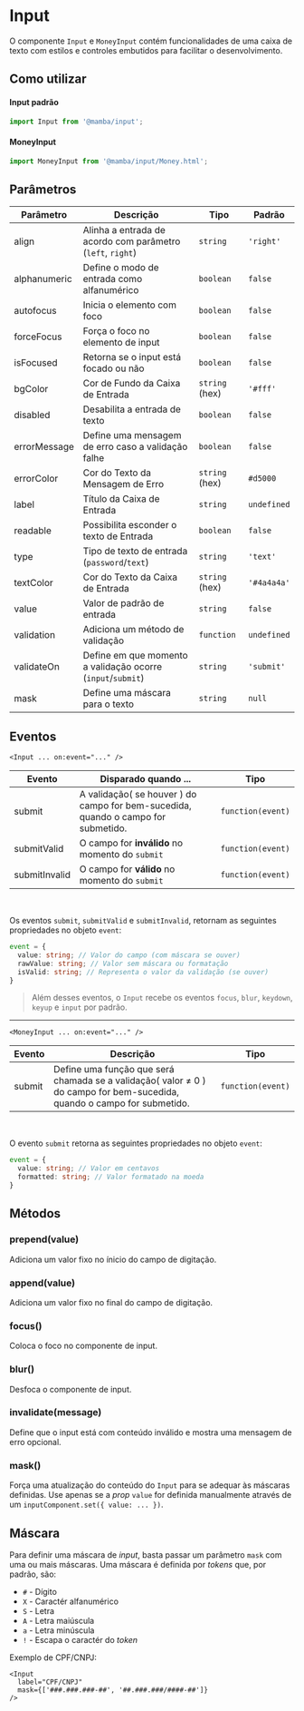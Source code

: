 # Input

O componente `Input` e `MoneyInput` contém funcionalidades de uma caixa de texto com estilos e controles embutidos para facilitar o desenvolvimento.

## Como utilizar

#### Input padrão

```js
import Input from '@mamba/input';
```

#### MoneyInput

```js
import MoneyInput from '@mamba/input/Money.html';
```

<!-- @example ./example/Example.html -->

## Parâmetros

| Parâmetro   | Descrição                                                  | Tipo            | Padrão     |
|-------------|------------------------------------------------------------|-----------------|------------|
| align       | Alinha a entrada de acordo com parâmetro (`left`, `right`) | `string`        | `'right'`  |
| alphanumeric| Define o modo de entrada como alfanumérico                 | `boolean`       | `false`    |
| autofocus   | Inicia o elemento com foco                                 | `boolean`       | `false`    |
| forceFocus  | Força o foco no elemento de input                          | `boolean`       | `false`    |
| isFocused   | Retorna se o input está focado ou não                      | `boolean`       | `false`    |
| bgColor     | Cor de Fundo da Caixa de Entrada                           | `string` (hex)  | `'#fff'`   |
| disabled    | Desabilita a entrada de texto                              | `boolean`       | `false`    |
| errorMessage| Define uma mensagem de erro caso a validação falhe         | `boolean`       | `false`    |
| errorColor  | Cor do Texto da Mensagem de Erro                           | `string` (hex)  | `#d5000`   |
| label       | Título da Caixa de Entrada                                 | `string`        | `undefined`|
| readable    | Possibilita esconder o texto de Entrada                    | `boolean`       | `false`    |
| type        | Tipo de texto de entrada (`password`/`text`)               | `string`        | `'text'`   |
| textColor   | Cor do Texto da Caixa de Entrada                           | `string` (hex)  | `'#4a4a4a'`|
| value       | Valor de padrão de entrada                                 | `string`        | `false`    |
| validation  | Adiciona um método de validação                            | `function`      | `undefined`|
| validateOn  | Define em que momento a validação ocorre (`input`/`submit`)| `string`        | `'submit'` |
| mask        | Define uma máscara para o texto                            | `string`        | `null`     |


## Eventos

`<Input ... on:event="..." />`

| Evento        | Disparado quando ...                                                                   | Tipo              |
|---------------|----------------------------------------------------------------------------------------|-------------------|
| submit        | A validação( se houver ) do campo for bem-sucedida, quando o campo for submetido.      | `function(event)` |
| submitValid   | O campo for __inválido__ no momento do `submit`                                        | `function(event)` |
| submitInvalid | O campo for __válido__ no momento do `submit`                                          | `function(event)` |

<br/>

Os eventos `submit`, `submitValid` e `submitInvalid`, retornam as seguintes propriedades no objeto `event`:
```ts
event = {
  value: string; // Valor do campo (com máscara se ouver)
  rawValue: string; // Valor sem máscara ou formatação
  isValid: string; // Representa o valor da validação (se ouver)
}
```

> Além desses eventos, o `Input` recebe os eventos `focus`, `blur`, `keydown`, `keyup` e `input` por padrão.

---

`<MoneyInput ... on:event="..." />`

| Evento   | Descrição                                                                                                                 | Tipo              |
|----------|---------------------------------------------------------------------------------------------------------------------------|-------------------|
| submit   | Define uma função que será chamada se a validação( valor ≠ 0 ) do campo for bem-sucedida, quando o campo for submetido.   | `function(event)` |

<br/>

O evento `submit` retorna as seguintes propriedades no objeto `event`:
```ts
event = {
  value: string; // Valor em centavos
  formatted: string; // Valor formatado na moeda
}
```

## Métodos

### prepend(value)

Adiciona um valor fixo no ínicio do campo de digitação.

### append(value)

Adiciona um valor fixo no final do campo de digitação.

### focus()

Coloca o foco no componente de input.

### blur()

Desfoca o componente de input.

### invalidate(message)

Define que o input está com conteúdo inválido e mostra uma mensagem de erro opcional.

### mask()

Força uma atualização do conteúdo do `Input` para se adequar às máscaras definidas. Use apenas se a *prop* `value` for definida manualmente através de um `inputComponent.set({ value: ... })`.

## Máscara

Para definir uma máscara de *input*, basta passar um parâmetro `mask` com uma ou mais máscaras. Uma máscara é definida por *tokens* que, por padrão, são:

* `#` - Dígito
* `X` - Caractér alfanumérico
* `S` - Letra
* `A` - Letra maiúscula
* `a` - Letra minúscula
* `!` - Escapa o caractér do *token*

Exemplo de CPF/CNPJ:

```
<Input
  label="CPF/CNPJ"
  mask={['###.###.###-##', '##.###.###/####-##']}
/>
```
